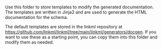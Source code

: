 Use this folder to store templates to modify the generated documentation. The templates are written in Jinja2 and are used to generate the HTML documentation for the schema.

The default templates are stored in the linkml repository at https://github.com/linkml/linkml/tree/main/linkml/generators/docgen. If you want to use these as a starting point, you can copy them into this folder and modify them as needed.
